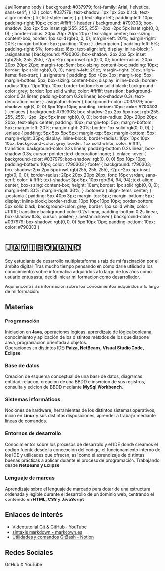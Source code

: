   JaviRomano  body { background: #037979; font-family: Arial, Helvetica, sans-serif; } h2 { color: #037979; text-shadow: 1px 1px 3px black; text-align: center; } li { list-style: none; } p { text-align: left; padding-left: 10px; padding-right: 10px; color: #ffffff; } header { background: #790303; box-shadow: 2px 2px 5px inset rgb(255, 255, 255), -2px -2px 5px inset rgb(0, 0, 0); ; border-radius: 20px 20px 20px 20px; text-align: center; box-sizing: content-box; border: 1px solid rgb(0, 0, 0); margin-left: 20%; margin-right: 20%; margin-bottom: 5px; padding: 10px; } .descripcion { padding-left: 5%; padding-right: 5%; font-size: 16px; text-align: left; display: inline-block; } .asignaturas { background: #790303; box-shadow: 2px 2px 5px inset rgb(255, 255, 255), -2px -2px 5px inset rgb(0, 0, 0); border-radius: 20px 20px 20px 20px; margin-top: 5em; box-sizing: content-box; padding: 10px; border: 1px solid rgb(0, 0, 0); margin-left: 20px; margin-right: 20px; align-items: flex-start; } .asignatura { padding: 5px 40px 3px; margin-top: 5px; margin-bottom: 5px; box-sizing: content-box; display: inline-block; border-radius: 10px 10px 10px 10px; border-bottom: 5px solid black; background-color: grey; border: 1px solid white; color: #ffffff; transition: background-color 0.2s linear, padding-bottom 0.2s linear, box-shadow 0.3s; text-decoration: none; } .asignatura:hover { background-color: #037979; box-shadow: rgb(0, 0, 0) 5px 10px 10px; padding-bottom: 10px; color: #790303 } .enlaces { background: #790303; box-shadow: 2px 2px 5px inset rgb(255, 255, 255), -2px -2px 5px inset rgb(0, 0, 0); border-radius: 20px 20px 20px 20px; text-align: center; padding: 10px; margin-top: 5px; margin-bottom: 5px; margin-left: 20%; margin-right: 20%; border: 1px solid rgb(0, 0, 0); } .enlace { padding: 5px 5px 5px 5px; margin-top: 5px; margin-bottom: 5px; margin-right: 35px; display: inline-block; border-radius: 10px 10px 10px 10px; background-color: grey; border: 1px solid white; color: #ffffff; transition: background-color 0.2s linear, padding-bottom 0.2s linear, box-shadow 0.3s; cursor: pointer; text-decoration: none; } .enlace:hover { background-color: #037979; box-shadow: rgb(0, 0, 0) 5px 10px 10px; padding-bottom: 10px; color: #790303 } footer { background: #790303; box-shadow: 2px 2px 5px inset rgb(255, 255, 255), -2px -2px 5px inset rgb(0, 0, 0); border-radius: 20px 20px 20px 20px; font: 16px verdan, sans-serif; color: #ffffff; text-shadow: 3px 5px 10px rgb(94, 94, 94); text-align: center; box-sizing: content-box; height: 10em; border: 1px solid rgb(0, 0, 0); margin-left: 30%; margin-right: 30%; } .botonera { align-items: center; } .pestania { padding: 5px 40px 3px; margin-top: 5px; margin-bottom: 5px; display: inline-block; border-radius: 10px 10px 10px 10px; border-bottom: 5px solid black; background-color: grey; border: 1px solid white; color: #ffffff; transition: background-color 0.2s linear, padding-bottom 0.2s linear, box-shadow 0.3s; cursor: pointer; } .pestania:hover { background-color: #037979; box-shadow: rgb(0, 0, 0) 5px 10px 10px; padding-bottom: 10px; color: #790303 }

🇯​​​​​🇦​​​​​🇻​​​​​🇮​​​​​🇷​​​​​🇴​​​​​🇲​​​​​🇦​​​​​🇳​​​​​🇴​​​​​
======================================================================

Soy estudiante de desarrollo multiplataforma a raiz de mi fascinación por el ámbito digital. Tras mucho tiempo pensando en cómo darle utilidad a los conocimientos sobre informatica adquiridos a lo largo de los años como usuario entusiasta, decidi iniciar mi formacion como desarrollador.  
  
Aquí encontrarás información sobre los conocimientos adquiridos a lo largo de mi formación:

Materias
--------

### Programación

Iniciacion en **Java**, operaciones logicas, aprendizaje de lógica booleana, conocimiento y aplicación de los distintos métodos de los que dispone Java, programacion orientada a objetos.  
Operaciones en distintos IDE: **Paiza, NetBeans, Visual Studio Code, Eclipse**.

### Base de datos

Creacion de esquema conceptual de una base de datos, diagramas entidad-relacion, creacion de una BBDD e insercion de sus registros, consulta y edicion de BBDD mediante **MySql Workbench**.

### Sistemas informáticos

Nociones de hardware, herramientas de los distintos sistemas operativos, inicio en **Linux** y sus distintas disposiciones, aprender a trabajar mediante lineas de comandos.

### Entornos de desarrollo

Conocimientos sobre los procesos de desarrollo y el IDE donde creamos el codigo fuente desde la concepción del codigo, el funcionamiento interno de los IDE y utilidades que ofrecen, así como el aprendizaje de distintas buenas prácticas a aplicar durante el proceso de programación. Trabajando desde **NetBeans y Eclipse**

### Lenguaje de marcas

Aprendizaje sobre el lenguaje de marcado para dotar de una estructura ordenada y legible durante el desarrollo de un dominio web, centrando el contenido en **HTML, CSS y JavaScript**

Enlaces de interés
------------------

*   [Videotutorial Git & GitHub - YouTube](https://www.youtube.com/watch?v=3GymExBkKjE&t=195s)
*   [sintaxis markdown - markdown.es](https://markdown.es/sintaxis-markdown/)
*   [Utilidades y comandos GitBash - Notion](https://romanes-co.notion.site/git-github-a98210d098604b33be0dc5122662e11d?pvs=4)

Redes Sociales
--------------

GitHub X YouTube
